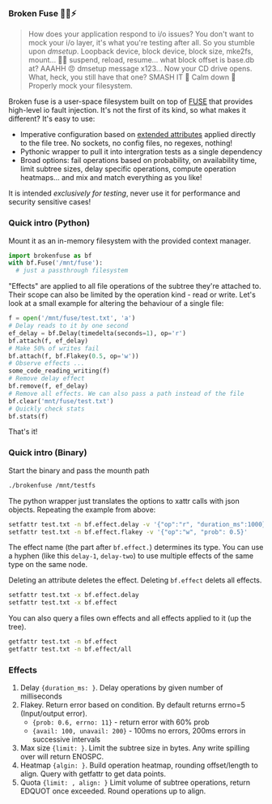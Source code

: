 ### Broken Fuse 🔌💥⚡

> How does your application respond to i/o issues? You don't want to mock your i/o layer, it's what you're testing after all. 
> So you stumble upon  _dmsetup_. Loopback device, block device, block size, mke2fs, mount... 😮‍💨 suspend, reload, resume... what block offset is base.db at? 
> AAAHH 😠 dmsetup message x123... Now your CD drive opens. What, heck, you still have that one? SMASH IT 👊 Calm down 😤 Properly mock your filesystem.

Broken fuse is a user-space filesystem built on top of [FUSE](https://www.kernel.org/doc/html/next/filesystems/fuse.html) 
that provides high-level io fault injection. It's not the first of its kind, so what makes it different? It's easy to use:

* Imperative configuration based on [extended attributes](https://wiki.archlinux.org/title/Extended_attributes) applied directly to the file tree. 
No sockets, no config files, no regexes, nothing!
* Pythonic wrapper to pull it into intergration tests as a single dependency
* Broad options: fail operations based on probability, on availability time, limit subtree sizes, delay specific operations, compute operation heatmaps... and mix and match everything as you like!

It is intended _exclusively for testing_, never use it for performance and security sensitive cases!

### Quick intro (Python)

Mount it as an in-memory filesystem with the provided context manager.

```py
import brokenfuse as bf
with bf.Fuse('/mnt/fuse'):
  # just a passthrough filesystem
```

"Effects" are applied to all file operations of the subtree they're attached to. Their scope can also be limited by the operation kind - read or write. Let's look at a small example for altering the behaviour of a single file:
```py
f = open('/mnt/fuse/test.txt', 'a')
# Delay reads to it by one second
ef_delay = bf.Delay(timedelta(seconds=1), op='r')
bf.attach(f, ef_delay)
# Make 50% of writes fail
bf.attach(f, bf.Flakey(0.5, op='w'))
# Observe effects ...
some_code_reading_writing(f)
# Remove delay effect
bf.remove(f, ef_delay)
# Remove all effects. We can also pass a path instead of the file
bf.clear('mnt/fuse/test.txt')
# Quickly check stats
bf.stats(f)
```

That's it!

### Quick intro (Binary)

Start the binary and pass the mounth path

```sh
./brokenfuse /mnt/testfs
```

The python wrapper just translates the options to xattr calls with json objects. Repeating the example from above: 

```sh
setfattr test.txt -n bf.effect.delay -v '{"op":"r", "duration_ms":1000}'
setfattr test.txt -n bf.effect.flakey -v '{"op":"w", "prob": 0.5}' 
```

The effect name (the part after `bf.effect.`) determines its type. You can use a hyphen (like this `delay-1`, `delay-two`) to use multiple effects of the same type on the same node.

Deleting an attribute deletes the effect. Deleting `bf.effect` delets all effects.

```sh
setfattr test.txt -x bf.effect.delay
setfattr test.txt -x bf.effect
```

You can also query a files own effects and all effects applied to it (up the tree).

```sh
getfattr test.txt -n bf.effect
getfattr test.txt -n bf.effect/all
```

### Effects

1. Delay `{duration_ms: }`. Delay operations by given number of milliseconds
2. Flakey. Return error based on condition. By default returns errno=5 (Input/output error).
    * `{prob: 0.6, errno: 11}` - return error with 60% prob
    * `{avail: 100, unavail: 200}` - 100ms no errors, 200ms errors in successive intervals
3. Max size `{limit: }`. Limit the subtree size in bytes. Any write spilling over will return ENOSPC.
4. Heatmap `{algin: }`. Build operation heatmap, rounding offset/length to align. Query with getfattr to get data points.
5. Quota `{limit: , align: }` Limit volume of subtree operations, return EDQUOT once exceeded. Round operations up to align.